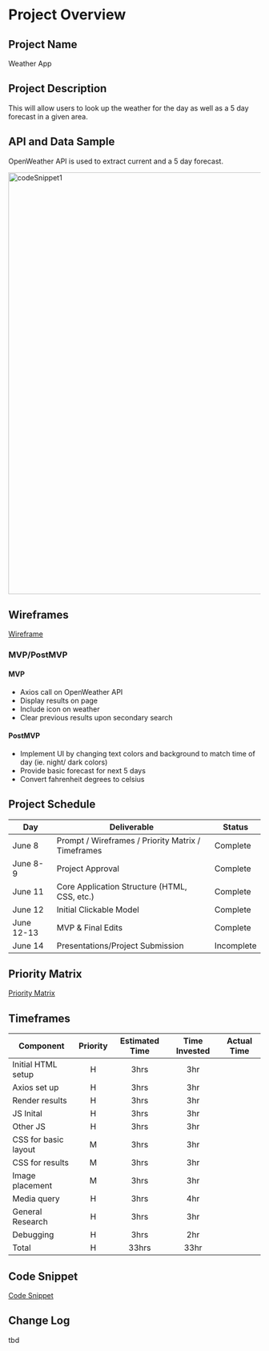 # Project Overview

## Project Name

Weather App

## Project Description

This will allow users to look up the weather for the day as well as a 5 day forecast in a given area.

## API and Data Sample
OpenWeather API is used to extract current and a 5 day forecast.

<img width="842" alt="codeSnippet1" src="https://user-images.githubusercontent.com/83625775/121824490-5e3ecc80-cc61-11eb-9f06-0d3b42fff86e.png">


## Wireframes

[Wireframe](https://ashleym923763.invisionapp.com/freehand/Weather-App-Wireframe-N3Uq5ka09)

### MVP/PostMVP

#### MVP

- Axios call on OpenWeather API
- Display results on page
- Include icon on weather
- Clear previous results upon secondary search

#### PostMVP

- Implement UI by changing text colors and background to match time of day (ie. night/ dark colors)
- Provide basic forecast for next 5 days
- Convert fahrenheit degrees to celsius

## Project Schedule

| Day        | Deliverable                                        | Status     |
| ---------- | -------------------------------------------------- | ---------- |
| June 8     | Prompt / Wireframes / Priority Matrix / Timeframes | Complete   |
| June 8-9   | Project Approval                                   | Complete   |
| June 11    | Core Application Structure (HTML, CSS, etc.)       | Complete   |
| June 12    | Initial Clickable Model                            | Complete   |
| June 12-13 | MVP & Final Edits                                  | Complete   |
| June 14    | Presentations/Project Submission                   | Incomplete |


## Priority Matrix

[Priority Matrix](/img/MatrixChart.png)

## Timeframes

| Component            | Priority | Estimated Time | Time Invested | Actual Time |
| -------------------- | :------: | :------------: | :-----------: | :---------: |
| Initial HTML setup   |    H     |      3hrs      |      3hr      |             |
| Axios set up         |    H     |      3hrs      |      3hr      |             |
| Render results       |    H     |      3hrs      |      3hr      |             |
| JS Inital            |    H     |      3hrs      |      3hr      |             |
| Other JS             |    H     |      3hrs      |      3hr      |             |
| CSS for basic layout |    M     |      3hrs      |      3hr      |             |
| CSS for results      |    M     |      3hrs      |      3hr      |             |
| Image placement      |    M     |      3hrs      |      3hr      |             |
| Media query          |    H     |      3hrs      |      4hr      |             |
| General Research     |    H     |      3hrs      |      3hr      |             |
| Debugging            |    H     |      3hrs      |      2hr      |             |
| Total                |    H     |     33hrs      |     33hr      |             |

## Code Snippet

[Code Snippet](img/CodeSnippet.png)

## Change Log

tbd
